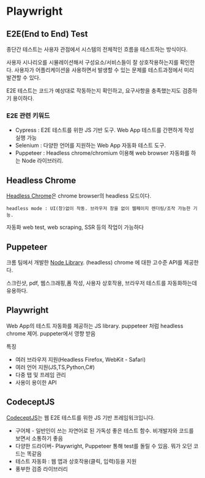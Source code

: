 # Playwright

## E2E(End to End) Test

종단간 테스트는 사용자 관점에서 시스템의 전체적인 흐름을 테스트하는 방식이다.

사용자 시나리오를 시뮬레이션해서 구성요소/서비스들이 잘 상호작용하는지를 확인한다. 사용자가 어플리케이션을 사용하면서 발생할 수 있는 문제를 테스트과정에서 미리 발견할 수 있다.

E2E 테스트는 코드가 예상대로 작동하는지 확인하고, 요구사항을 충족했는지도 검증하기 용이하다.

### E2E 관련 키워드

* Cypress : E2E 테스트를 위한 JS 기반 도구. Web App 테스트를 간편하게 작성 실행 가능
* Selenium : 다양한 언어를 지원하는 Web App 자동화 테스트 도구.
* Puppeteer : Headless chrome/chromium 이용해 web browser 자동화를 하는 Node 라이브러리.

## Headless Chrome

[Headless Chrome](https://developer.chrome.com/blog/headless-chrome/)은 chrome browser의 headless 모드이다.

```text
headless mode : UI(창)없이 작동. 브라우저 창을 없이 웹페이지 렌더링/조작 가능한 기능.
```

자동화 web test, web scraping, SSR 등의 작업이 가능하다

## Puppeteer

크롬 팀에서 개발한 [Node Library](https://pptr.dev/). (headless) chrome 에 대한 고수준 API를 제공한다.

스크린샷, pdf, 웹스크래핑,폼 작성, 사용자 상호작용, 브라우저 테스트를 자동화하는데 유용하다.

## Playwright

Web App의 테스트 자동화를 제공하는 JS library. puppeteer 처럼 headless chrome 제어. puppeter에서 영향 받음

특징

* 여러 브라우저 지원(Headless Firefox, WebKit - Safari)
* 여러 언어 지원(JS,TS,Python,C#)
* 다중 탭 및 프레임 관리
* 사용이 용이한 API

## CodeceptJS

[CodeceptJS](https://codecept.io/)는 웹 E2E 테스트를 위한 JS 기반 프레임워크입니다.

* 구어체 - 일반인이 쓰는 자연어로 된 가독성 좋은 테스트 함수. 비개발자와 코드를 보면서 소통하기 좋음
* 다양한 드라이버- Playwright, Puppeteer 통해 test를 돌릴 수 있음. 뭐가 오던 코드는 똑같음
* 테스트 자동화 : 웹 앱과 상호작용(클릭, 입력)등을 지원
* 풍부한 검증 라이브러리
